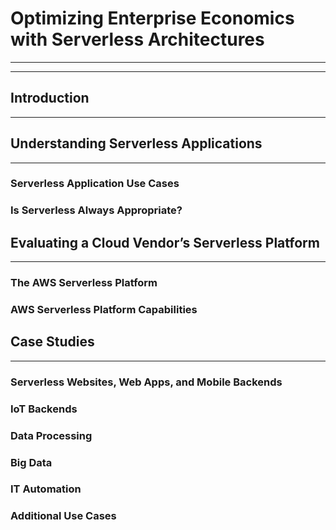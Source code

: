 # Optimizing Enterprise Economics with Serverless Architectures

---

---

## Introduction

---

## Understanding Serverless Applications

---

### Serverless Application Use Cases

### Is Serverless Always Appropriate?

## Evaluating a Cloud Vendor’s Serverless Platform

---

### The AWS Serverless Platform

### AWS Serverless Platform Capabilities

## Case Studies

---

### Serverless Websites, Web Apps, and Mobile Backends

### IoT Backends

### Data Processing

### Big Data

### IT Automation

### Additional Use Cases



